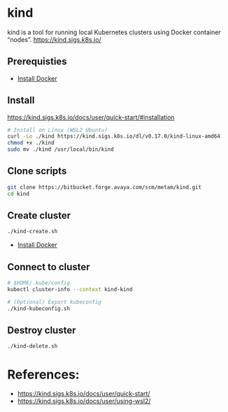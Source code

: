 # kind
kind is a tool for running local Kubernetes clusters using Docker container “nodes”.
https://kind.sigs.k8s.io/

## Prerequisties
- [Install Docker](./docs/DOCKER.md)

## Install
https://kind.sigs.k8s.io/docs/user/quick-start/#installation
```bash
# Install on Linux (WSL2 Ubuntu)
curl -Lo ./kind https://kind.sigs.k8s.io/dl/v0.17.0/kind-linux-amd64
chmod +x ./kind
sudo mv ./kind /usr/local/bin/kind
```

## Clone scripts
```bash
git clone https://bitbucket.forge.avaya.com/scm/metam/kind.git
cd kind
```

## Create cluster
```bash
./kind-create.sh
```
- [Install Docker](./docs/images/kind.png)

## Connect to cluster
```bash
# $HOME/.kube/config
kubectl cluster-info --context kind-kind

# (Optional) Export kubeconfig
./kind-kubeconfig.sh
```

## Destroy cluster
```bash
./kind-delete.sh
```

# References:
- https://kind.sigs.k8s.io/docs/user/quick-start/
- https://kind.sigs.k8s.io/docs/user/using-wsl2/
